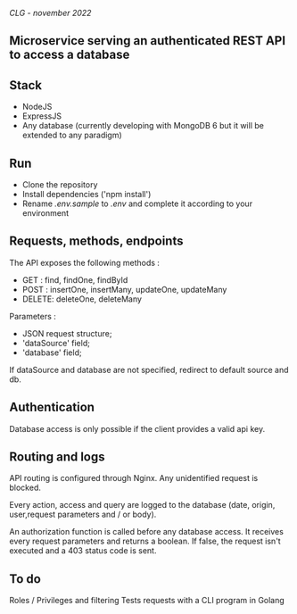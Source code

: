 *CLG - november 2022*

**Microservice serving an authenticated REST API to access a database**
---
## Stack

- NodeJS
- ExpressJS
- Any database (currently developing with MongoDB 6 but it will be extended to any paradigm)

## Run

- Clone the repository
- Install dependencies ('npm install')
- Rename *.env.sample* to *.env* and complete it according to your environment
## Requests, methods, endpoints

The API  exposes the following methods :
- GET   : find, findOne, findById
- POST  : insertOne, insertMany, updateOne, updateMany
- DELETE: deleteOne, deleteMany

Parameters :
- JSON request structure;
- 'dataSource' field;
- 'database' field;

If dataSource and database are not specified, redirect to default source and db.
## Authentication

Database access is only possible if the client provides a valid api key.
## Routing and logs

API routing is configured through Nginx. Any unidentified request is blocked.

Every action, access and query are logged to the database (date, origin, user,request parameters and / or body).

An authorization function is called before any database access. It receives every request parameters and returns a boolean.
If false, the request isn't executed and a 403 status code is sent.

## To do

Roles / Privileges and filtering
Tests requests with a CLI program in Golang
